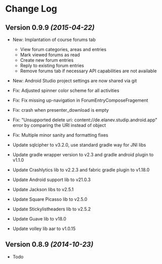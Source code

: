 Change Log
==========

Version 0.9.9 *(2015-04-22)*
----------------------------
* New: Implantation of course forums tab
  * View forum categories, areas and entries
  * Mark viewed forums as read
  * Create new forum entries
  * Reply to existing forum entries
  * Remove forums tab if necessary API capabilities are not available

* New: Android Studio project settings are now shared via git
* Fix: Adjusted spinner color scheme for all activities
* Fix: Fix missing up-navigation in ForumEntryComposeFragement
* Fix: crash when presenter_download is empty
* Fix: "Unsupported delete uri: content://de.elanev.studip.android.app" error by comparing the URI instead of object
* Fix: Multiple minor sanity and formatting fixes
* Update sqlcipher to v3.2.0, use standard gradle way for JNI libs
* Update gradle wrapper version to v2.3 and gradle android plugin to v1.1.0
* Update Crashlytics lib to v2.2.3 and fabric gradle plugin to v1.18.0
* Update Android support lib to v21.0.3
* Update Jackson libs to v2.5.1
* Update Square Picasso lib to v2.5.0
* Update Stickylistheaders lib to v2.5.2
* Update Guave lib to v18.0
* Update volley lib aar to v1.0.15

Version 0.8.9 *(2014-10-23)*
----------------------------
- Todo